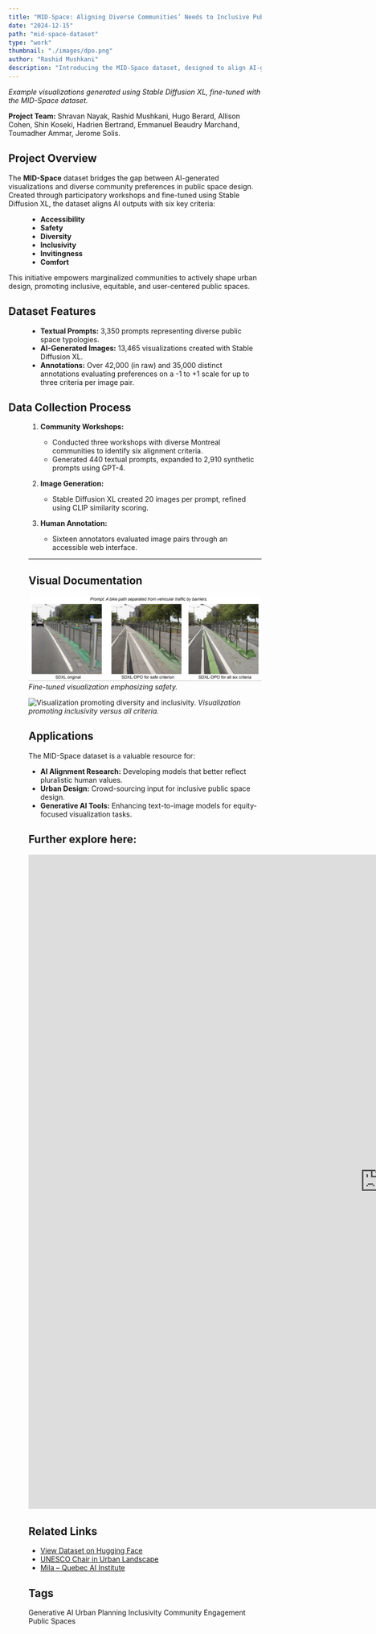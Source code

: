 ```yaml
---
title: "MID-Space: Aligning Diverse Communities’ Needs to Inclusive Public Spaces"
date: "2024-12-15"
path: "mid-space-dataset"
type: "work"
thumbnail: "./images/dpo.png"
author: "Rashid Mushkani"
description: "Introducing the MID-Space dataset, designed to align AI-generated visualizations of public spaces with diverse community needs, focusing on inclusivity, accessibility, and comfort."
---
```



*Example visualizations generated using Stable Diffusion XL, fine-tuned with the MID-Space dataset.*

**Project Team:** Shravan Nayak, Rashid Mushkani, Hugo Berard, Allison Cohen, Shin Koseki, Hadrien Bertrand, Emmanuel Beaudry Marchand, Toumadher Ammar, Jerome Solis.

## Project Overview

The **MID-Space** dataset bridges the gap between AI-generated visualizations and diverse community preferences in public space design. Created through participatory workshops and fine-tuned using Stable Diffusion XL, the dataset aligns AI outputs with six key criteria:

<div style="margin-left: 40px;">

- **Accessibility**
- **Safety**
- **Diversity**
- **Inclusivity**
- **Invitingness**
- **Comfort**

</div>

This initiative empowers marginalized communities to actively shape urban design, promoting inclusive, equitable, and user-centered public spaces.

## Dataset Features

<div style="margin-left: 40px;">

- **Textual Prompts:** 3,350 prompts representing diverse public space typologies.
- **AI-Generated Images:** 13,465 visualizations created with Stable Diffusion XL.
- **Annotations:** Over 42,000 (in raw) and 35,000 distinct annotations evaluating preferences on a -1 to +1 scale for up to three criteria per image pair.

</div>

## Data Collection Process

<div style="margin-left: 40px;">

1. **Community Workshops:**
   - Conducted three workshops with diverse Montreal communities to identify six alignment criteria.
   - Generated 440 textual prompts, expanded to 2,910 synthetic prompts using GPT-4.

2. **Image Generation:**
   - Stable Diffusion XL created 20 images per prompt, refined using CLIP similarity scoring.

3. **Human Annotation:**
   - Sixteen annotators evaluated image pairs through an accessible web interface.



---
## Visual Documentation

![Fine-tuned visualization emphasizing accessibility.](./images/exp3.png)
*Fine-tuned visualization emphasizing safety.*

![Visualization promoting diversity and inclusivity.](./images/exp1.png)
*Visualization promoting inclusivity versus all criteria.*

## Applications

The MID-Space dataset is a valuable resource for:

- **AI Alignment Research:** Developing models that better reflect pluralistic human values.
- **Urban Design:** Crowd-sourcing input for inclusive public space design.
- **Generative AI Tools:** Enhancing text-to-image models for equity-focused visualization tasks.

## Further explore here:
<iframe
	src="https://cupum-mid-space-viewer.hf.space"
	frameborder="0"
	width="1400"
	height="1300"
></iframe>


## Related Links

- [View Dataset on Hugging Face](https://huggingface.co/datasets/CUPUM/mid-space)
- [UNESCO Chair in Urban Landscape](https://unesco-studio.umontreal.ca/)
- [Mila – Quebec AI Institute](https://mila.quebec/)

## Tags

<div class="tags">
  <span class="tag">Generative AI</span>
  <span class="tag">Urban Planning</span>
  <span class="tag">Inclusivity</span>
  <span class="tag">Community Engagement</span>
  <span class="tag">Public Spaces</span>

</div>

